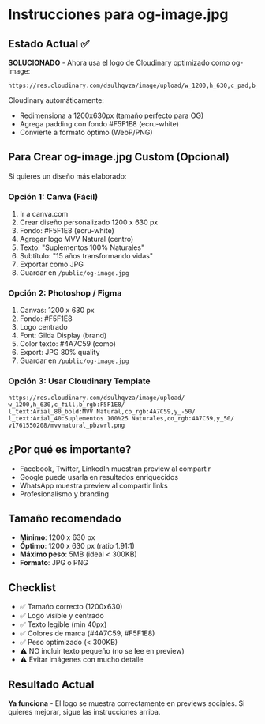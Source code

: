 # Instrucciones para og-image.jpg

## Estado Actual ✅
**SOLUCIONADO** - Ahora usa el logo de Cloudinary optimizado como og-image:

```
https://res.cloudinary.com/dsulhqvza/image/upload/w_1200,h_630,c_pad,b_rgb:F5F1E8/v1761550208/mvvnatural_pbzwrl.png
```

Cloudinary automáticamente:
- Redimensiona a 1200x630px (tamaño perfecto para OG)
- Agrega padding con fondo #F5F1E8 (ecru-white)
- Convierte a formato óptimo (WebP/PNG)

## Para Crear og-image.jpg Custom (Opcional)

Si quieres un diseño más elaborado:

### Opción 1: Canva (Fácil)
1. Ir a canva.com
2. Crear diseño personalizado 1200 x 630 px
3. Fondo: #F5F1E8 (ecru-white)
4. Agregar logo MVV Natural (centro)
5. Texto: "Suplementos 100% Naturales"
6. Subtítulo: "15 años transformando vidas"
7. Exportar como JPG
8. Guardar en `/public/og-image.jpg`

### Opción 2: Photoshop / Figma
1. Canvas: 1200 x 630 px
2. Fondo: #F5F1E8
3. Logo centrado
4. Font: Gilda Display (brand)
5. Color texto: #4A7C59 (como)
6. Export: JPG 80% quality
7. Guardar en `/public/og-image.jpg`

### Opción 3: Usar Cloudinary Template
```
https://res.cloudinary.com/dsulhqvza/image/upload/
w_1200,h_630,c_fill,b_rgb:F5F1E8/
l_text:Arial_80_bold:MVV Natural,co_rgb:4A7C59,y_-50/
l_text:Arial_40:Suplementos 100%25 Naturales,co_rgb:4A7C59,y_50/
v1761550208/mvvnatural_pbzwrl.png
```

## ¿Por qué es importante?
- Facebook, Twitter, LinkedIn muestran preview al compartir
- Google puede usarla en resultados enriquecidos
- WhatsApp muestra preview al compartir links
- Profesionalismo y branding

## Tamaño recomendado
- **Mínimo**: 1200 x 630 px
- **Óptimo**: 1200 x 630 px (ratio 1.91:1)
- **Máximo peso**: 5MB (ideal < 300KB)
- **Formato**: JPG o PNG

## Checklist
- ✅ Tamaño correcto (1200x630)
- ✅ Logo visible y centrado
- ✅ Texto legible (min 40px)
- ✅ Colores de marca (#4A7C59, #F5F1E8)
- ✅ Peso optimizado (< 300KB)
- ⚠️ NO incluir texto pequeño (no se lee en preview)
- ⚠️ Evitar imágenes con mucho detalle

## Resultado Actual
**Ya funciona** - El logo se muestra correctamente en previews sociales.
Si quieres mejorar, sigue las instrucciones arriba.

